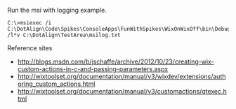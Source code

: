 
Run the msi with logging example.
    
    C:\>msiexec /i C:\DotAlign\Code\Spikes\ConsoleApps\FunWithSpikes\WixOnWixOff\bin\Debug\WixOnWixOff.msi /l*v C:\DotAlign\TestArea\msilog.txt
    

Reference sites

* http://blogs.msdn.com/b/jschaffe/archive/2012/10/23/creating-wix-custom-actions-in-c-and-passing-parameters.aspx
* http://wixtoolset.org/documentation/manual/v3/wixdev/extensions/authoring_custom_actions.html
* http://wixtoolset.org/documentation/manual/v3/customactions/qtexec.html
